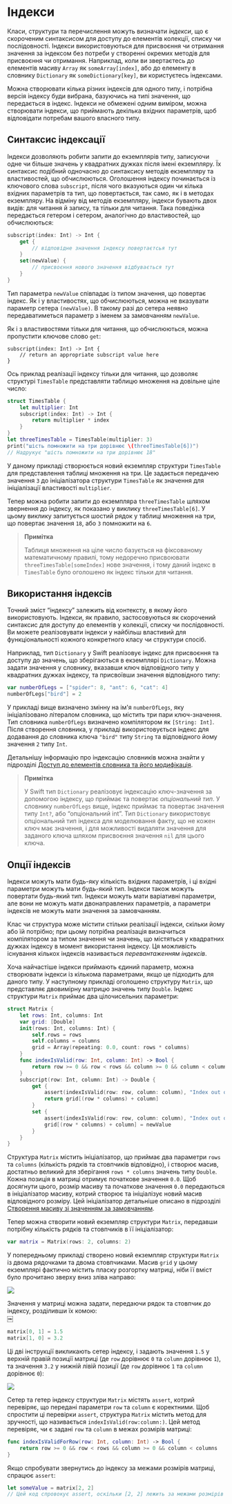 # Індекси

Класи, структури та перечислення можуть визначати _індекси_, що є скороченим синтаксисом для доступу до елементів колекції, списку чи послідовності. Індекси використовуються для присвоєння чи отримання значення за індексом без потреби у створенні окремих методів для присвоєння чи отримання. Наприклад, коли ви звертаєтесь до елементів масиву `Array` як `someArray[index]`, або до елементу в словнику `Dictionary` як `someDictionary[key]`, ви користуєтесь індексами.

Можна створювати кілька різних індексів для одного типу, і потрібна версія індексу буди вибрана, базуючись на типі значення, що передається в індекс. Індекси не обмежені одним виміром, можна створювати індекси, що приймають декілька вхідних параметрів, щоб відповідати потребам вашого власного типу.

## Синтаксис індексації

Індекси дозволяють робити запити до екземплярів типу, записуючи одне чи більше значень у квадратних дужках після імені екземпляру. Їх синтаксис подібний одночасно до синтаксису методів екземпляру та властивостей, що обчислюються. Оголошення індексу починається із ключового слова `subscript`, після чого вказуються один чи кілька вхідних параметрів та тип, що повертається, так само, як і в методах екземпляру. На відміну від методів екземпляру, індекси бувають двох видів: для читання й запису, та тільки для читання. Така поведінка передається гетером і сетером, аналогічно до властивостей, що обчислюються:

```swift
subscript(index: Int) -> Int {
    get {
        // відповідне значення індексу повертаєтсья тут
    }
    set(newValue) {
        // присвоєння нового значення відбувається тут
    }
}
```

Тип параметра `newValue` співпадає із типом значення, що повертає індекс. Як і у властивостях, що обчислюються, можна не вказувати параметр сетера `(newValue)`. В такому разі до сетера неявно передаватиметься параметр з іменем за замовчанням `newValue`.

Як і з властивостями тільки для читання, що обчислюються, можна пропустити ключове слово `get`:

```text
subscript(index: Int) -> Int {
    // return an appropriate subscript value here
}
```

Ось приклад реалізації індексу тільки для читання, що дозволяє структурі `TimesTable` представляти таблицю множення на довільне ціле число:

```swift
struct TimesTable {
    let multiplier: Int
    subscript(index: Int) -> Int {
        return multiplier * index
    }
}
let threeTimesTable = TimesTable(multiplier: 3)
print("шість помножити на три дорівнює \(threeTimesTable[6])")
// Надрукує "шість помножити на три дорівнює 18"
```

У даному прикладі створюється новий екземпляр структури `TimesTable` для представлення таблиці множення на три. Це задається передачею значення `3` до ініціалізатора структури `TimesTable` як значення для ініціалізації властивості `multiplier`.

Тепер можна робити запити до екземпляра `threeTimesTable` шляхом звернення до індексу, як показано у виклику `threeTimesTable[6]`. У цьому виклику запитується шостий рядок у таблиці множення на три, що повертає значення `18`, або `3` помножити на `6`.

> **Примітка**
>
> Таблиця множення на ціле число базується на фіксованому математичному правилі, тому недоречно присвоювати `threeTimesTable[someIndex]` нове значення, і тому даний індекс в `TimesTable` було оголошено як індекс тільки для читання.

## Використання індексів

Точний зміст “індексу” залежить від контексту, в якому його використовують. Індекси, як правило, застосовуються як скорочений синтаксис для доступу до елементів у колекції, списку чи послідовності. Ви можете реалізовувати індекси у найбільш властивий для функціональності кожного конкретного класу чи структури спосіб.

Наприклад, тип `Dictionary` у Swift реалізовує індекс для присвоєння та доступу до значень, що зберігаються в екземплярі `Dictionary`. Можна задати значення у словнику, вказавши ключ відповідного типу у квадратних дужках індексу, та присвоївши значення відповідного типу:

```swift
var numberOfLegs = ["spider": 8, "ant": 6, "cat": 4]
numberOfLegs["bird"] = 2
```

У прикладі вище визначено змінну на ім'я `numberOfLegs`, яку ініціалізовано літералом словника, що містить три пари ключ-значення. Тип словника `numberOfLegs` визначено компілятором як `[String: Int]`. Після створення словника, у прикладі використовується індекс для додавання до словника ключа `"bird"` типу `String` та відповідного йому значення `2` типу `Int`.

Детальнішу інформацію про індексацію словників можна знайти у підрозділі [Доступ до елементів словника та його модифікація](3_collection_types.md#Доступ-до-елементів-словника-та-його-имодифікація).

> **Примітка**
>
> У Swift тип `Dictionary` реалізовує індексацію ключ-значення за допомогою індексу, що приймає та повертає _опціональний тип_. У словнику `numberOfLegs` вище, індекс приймає та повертає значення типу `Int?`, або “опціональний int”. Тип `Dictionary` використовує опціональний тип індекса для моделювання факту, що не кожен ключ має значення, і для можливості видаляти значення для заданого ключа шляхом присвоєння значення `nil` для цього ключа.

## Опції індексів

Індекси можуть мати будь-яку кількість вхідних параметрів, і ці вхідні параметри можуть мати будь-який тип. Індекси також можуть повертати будь-який тип. Індекси можуть мати варіативні параметри, але вони не можуть мати двонаправлених параметрів, а параметри індексів не можуть мати значення за замовчанням.

Клас чи структура може містити стільки реалізації індекси, скільки йому або їй потрібно; при цьому потрібна реалізація визначиться компілятором за типом значення чи значень, що містяться у квадратних дужках індексу в момент використання індексу. Ця можливість існування кількох індексів називається _перевантаженням індексів_.

Хоча найчастіше індекси приймають єдиний параметр, можна створювати індекси із кількома параметрами, якщо це підходить для даного типу. У наступному прикладі оголошено структуру `Matrix`, що представляє двовимірну матрицю значень типу `Double`. Індекс структури `Matrix` приймає два цілочисельних параметри:

```swift
struct Matrix {
    let rows: Int, columns: Int
    var grid: [Double]
    init(rows: Int, columns: Int) {
        self.rows = rows
        self.columns = columns
        grid = Array(repeating: 0.0, count: rows * columns)
    }
    func indexIsValid(row: Int, column: Int) -> Bool {
        return row >= 0 && row < rows && column >= 0 && column < columns
    }
    subscript(row: Int, column: Int) -> Double {
        get {
            assert(indexIsValid(row: row, column: column), "Index out of range")
            return grid[(row * columns) + column]
        }
        set {
            assert(indexIsValid(row: row, column: column), "Index out of range")
            grid[(row * columns) + column] = newValue
        }
    }
}
```

Структура `Matrix` містить ініціалізатор, що приймає два параметри `rows` та `columns` \(кількість рядків та стовпчиків відповідно\), і створює масив, достатньо великий для зберігання `rows * columns` значень типу `Double`. Кожна позиція в матриці отримує початкове значення `0.0`. Щоб досягнути цього, розмір масиву та початкове значення `0.0` передаються в ініціалізатор масиву, котрий створює та ініціалізує новий масив відповідного розміру. Цей ініціалізатор детальніше описано в підрозділі [Створення масиву зі значенням за замовчанням](3_collection_types.md#Створення-масиву-зі-значенням-за-замовчанням).

Тепер можна створити новий екземпляр структури `Matrix`, передавши потрібну кількість рядків та стовпчиків в її ініціалізатор:

```swift
var matrix = Matrix(rows: 2, columns: 2)
```

У попередньому прикладі створено новий екземпляр структури `Matrix` із двома рядочками та двома стовпчиками. Масив `grid` у цьому екземплярі фактично містить пласку розгортку матриці, ніби її вміст було прочитано зверху вниз зліва направо:

![](../.gitbook/assets/subscriptMatrix01_2x.png)

Значення у матриці можна задати, передаючи рядок та стовпчик до індексу, розділивши їх комою:  
￼

```swift
matrix[0, 1] = 1.5
matrix[1, 0] = 3.2
```

Ці дві інструкції викликають сетер індексу, і задають значення `1.5` у верхній правій позиції матриці \(де `row` дорівнює `0` та `column` дорівнює `1`\), та значення `3.2` у нижній лівій позиції \(де `row` дорівнює `1` та `column` дорівнює `0`\):

![](../.gitbook/assets/subscriptMatrix02_2x.png)

Сетер та гетер індексу структури `Matrix` містять `assert`, котрий перевіряє, що передані параметри `row` та `column` є коректними. Щоб спростити ці перевірки `assert`, структура `Matrix` містить метод для зручності, що називається `indexIsValid(row:column:)`. Цей метод перевіряє, чи є задані `row` та `column` в межах розмірів матриці:

```swift
func indexIsValidForRow(row: Int, column: Int) -> Bool {
    return row >= 0 && row < rows && column >= 0 && column < columns
}
```

Якщо спробувати звернутись до індексу за межами розмірів матриці, спрацює `assert`:

```swift
let someValue = matrix[2, 2]
// Цей код спровокує assert, оскільки [2, 2] лежить за межами розмірів матриці.
```

